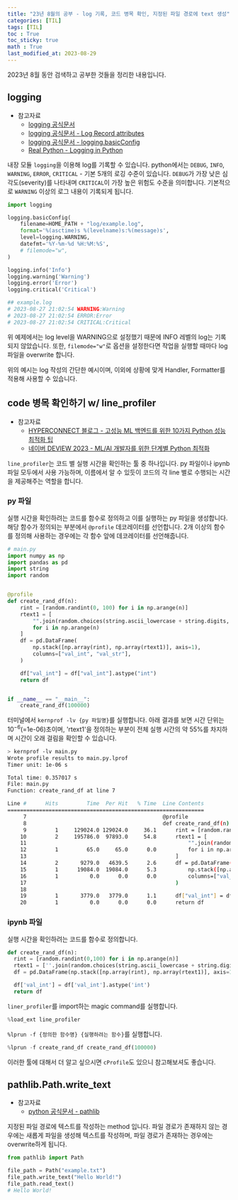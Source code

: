 ```yaml
---
title: "23년 8월의 공부 - log 기록, 코드 병목 확인, 지정된 파일 경로에 text 생성"
categories: [TIL]
tags: [TIL]
toc : True
toc_sticky: true
math : True
last_modified_at: 2023-08-29
---
```


2023년 8월 동안 검색하고 공부한 것들을 정리한 내용입니다.   

## logging 
* 참고자료
  - [logging 공식문서](https://docs.python.org/3/howto/logging.html)
  - [logging 공식문서 - Log Record attributes](https://docs.python.org/ko/3/library/logging.html#logrecord-attributes)
  - [logging 공식문서 - logging.basicConfig](https://docs.python.org/ko/3/library/logging.html#logging.basicConfig)
  - [Real Python - Logging in Python](https://realpython.com/python-logging/)

내장 모듈 `logging`을 이용해 log를 기록할 수 있습니다. python에서는 `DEBUG`, `INFO`, `WARNING`, `ERROR`, `CRITICAL` - 기본 5개의 로깅 수준이 있습니다. `DEBUG`가 가장 낮은 심각도(severity)를 나타내며 `CRITICAL`이 가장 높은 위험도 수준을 의미합니다. 기본적으로 `WARNING` 이상의 로그 내용이 기록되게 됩니다.

```py
import logging

logging.basicConfig(
    filename=HOME_PATH + "log/example.log",
    format='%(asctime)s %(levelname)s:%(message)s',
    level=logging.WARNING,
    datefmt='%Y-%m-%d %H:%M:%S',
    # filemode="w",
)

logging.info('Info')
logging.warning('Warning')
logging.error('Error')
logging.critical('Critical')

## example.log
# 2023-08-27 21:02:54 WARNING:Warning
# 2023-08-27 21:02:54 ERROR:Error
# 2023-08-27 21:02:54 CRITICAL:Critical
```
위 예제에서는 log level을 WARNING으로 설정했기 때문에 INFO 레벨의 log는 기록되지 않았습니다. 또한, `filemode="w"`로 옵션을 설정한다면 작업을 실행할 때마다 log 파일을 overwrite 합니다.

위의 예시는 log 작성의 간단한 예시이며, 이외에 상황에 맞게 Handler, Formatter를 적용해 사용할 수 있습니다.

## code 병목 확인하기 w/ line_profiler
* 참고자료
  - [ HYPERCONNECT 블로그 - 고성능 ML 백엔드를 위한 10가지 Python 성능 최적화 팁](https://hyperconnect.github.io/2023/05/30/Python-Performance-Tips.html#10-%EB%B3%B4%EB%84%88%EC%8A%A4-line-profiler-%EC%82%AC%EC%9A%A9%EB%B2%95)
  - [네이버 DEVIEW 2023 - ML/AI 개발자를 위한 단계별 Python 최적화](https://deview.kr/data/deview/session/attach/%5B212%5DML_AI_%EA%B0%9C%EB%B0%9C%EC%9E%90%EB%A5%BC_%EC%9C%84%ED%95%9C_%EB%8B%A8%EA%B3%84%EB%B3%84_Python_%EC%B5%9C%EC%A0%81%ED%99%94_%EA%B0%80%EC%9D%B4%EB%93%9C%EB%9D%BC%EC%9D%B8.pdf)

`line_profiler`는 코드 별 실행 시간을 확인하는 툴 중 하나입니다. py 파일이나 ipynb 파일 모두에서 사용 가능하며, 이름에서 알 수 있듯이 코드의 각 line 별로 수행되는 시간을 제공해주는 역할을 합니다. 

### py 파일

실행 시간을 확인하려는 코드를 함수로 정의하고 이를 실행하는 py 파일을 생성합니다. 해당 함수가 정의되는 부분에서 `@profile` 데코레이터를 선언합니다. 2개 이상의 함수를 정의해 사용하는 경우에는 각 함수 앞에 데코레이터를 선언해줍니다.

```py
# main.py
import numpy as np
import pandas as pd
import string
import random


@profile
def create_rand_df(n):
    rint = [random.randint(0, 100) for i in np.arange(n)]
    rtext1 = [
        "".join(random.choices(string.ascii_lowercase + string.digits, k=10))
        for i in np.arange(n)
    ]
    df = pd.DataFrame(
        np.stack([np.array(rint), np.array(rtext1)], axis=1),
        columns=["val_int", "val_str"],
    )

    df["val_int"] = df["val_int"].astype("int")
    return df


if __name__ == "__main__":
    create_rand_df(100000)
```

터미널에서 `kernprof -lv {py 파일명}`를 실행합니다. 아래 결과를 보면 시간 단위는 $10^{-6}$(=1e-06)초이며, 'rtext1'을 정의하는 부분이 전체 실행 시간의 약 55%를 차지하며 시간이 오래 걸림을 확인할 수 있습니다.

```bash
> kernprof -lv main.py                                                                                                                                                          ✔  vscode-Qk9bxbTs  
Wrote profile results to main.py.lprof
Timer unit: 1e-06 s

Total time: 0.357017 s
File: main.py
Function: create_rand_df at line 7

Line #      Hits         Time  Per Hit   % Time  Line Contents
==============================================================
     7                                           @profile
     8                                           def create_rand_df(n):
     9         1     129024.0 129024.0     36.1      rint = [random.randint(0, 100) for i in np.arange(n)]
    10         2     195786.0  97893.0     54.8      rtext1 = [
    11                                                   "".join(random.choices(string.ascii_lowercase + string.digits, k=10))
    12         1         65.0     65.0      0.0          for i in np.arange(n)
    13                                               ]
    14         2       9279.0   4639.5      2.6      df = pd.DataFrame(
    15         1      19084.0  19084.0      5.3          np.stack([np.array(rint), np.array(rtext1)], axis=1),
    16         1          0.0      0.0      0.0          columns=["val_int", "val_str"],
    17                                               )
    18                                           
    19         1       3779.0   3779.0      1.1      df["val_int"] = df["val_int"].astype("int")
    20         1          0.0      0.0      0.0      return df
```
### ipynb 파일

실행 시간을 확인하려는 코드를 함수로 정의합니다. 

```py
def create_rand_df(n):
  rint = [random.randint(0,100) for i in np.arange(n)]
  rtext1 = [''.join(random.choices(string.ascii_lowercase + string.digits, k=10)) for i in np.arange(n)]
  df = pd.DataFrame(np.stack([np.array(rint), np.array(rtext1)], axis=1), columns=['val_int', 'val_str'])

  df['val_int'] = df['val_int'].astype('int')
  return df
```

`liner_profiler`를 import하는 magic command를 실행합니다.
```py
%load_ext line_profiler
```

`%lprun -f {정의한 함수명} {실행하려는 함수}`를 실행합니다.
```py
%lprun -f create_rand_df create_rand_df(100000)
```


이러한 툴에 대해서 더 알고 싶으시면 `cProfile`도 있으니 참고해보셔도 좋습니다.


## pathlib.Path.write_text
* 참고자료
   - [python 공식문서 - pathlib](https://docs.python.org/3/library/pathlib.html?highlight=write_text)

지정된 파일 경로에 텍스트를 작성하는 method 입니다. 파일 경로가 존재하지 않는 경우에는 새롭게 파일을 생성해 텍스트를 작성하며, 파일 경로가 존재하는 경우에는 overwrite하게 됩니다.

```py
from pathlib import Path

file_path = Path("example.txt")
file_path.write_text("Hello World!")
file_path.read_text()
# Hello World!
```



